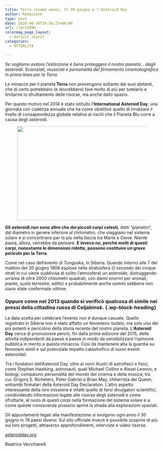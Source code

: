 ```yaml
---
title: Terra chiama umani. Il 30 giugno è l’Asteroid Day
author: Redazione
type: post
date: 2020-06-30T14:56:25+00:00
url: /?p=13090
colormag_page_layout:
  - default_layout
categories:
  - ATTUALITÀ

---
```

_Se vogliamo evitare l’estinzione è bene proteggere il nostro pianeta… dagli asteroidi. Scienziati, musicisti e personalità del firmamento cinematografico in prima linea per la Terra._

Le minacce per il pianeta **Terra** non provengono soltanto dai suoi abitanti, che di certo potrebbero (e dovrebbero) fare molto di più per tutelarlo e limitarne lo sfruttamento delle risorse, ma anche dallo spazio. 

Per questo motivo nel 2014 è stato istituito l’**International Asteroid Day**, una giornata con cadenza annuale che ha come obiettivo quello di innalzare il livello di consapevolezza globale relativa ai rischi che il Pianeta Blu corre a causa degli asteroidi.

<div class="wp-block-image">
  <figure class="aligncenter size-large is-resized"><img decoding="async" loading="lazy" src="https://progressonline.it/wp-content/uploads/2020/06/background-1430009_1280-1024x680.jpg" alt="" class="wp-image-13091" width="464" height="308" /></figure>
</div>

**Gli asteroidi non sono altro che dei piccoli corpi celesti**, detti “pianetini”, dal diametro in genere inferiore al chilometro, che viaggiano nel sistema solare e si concentrano per lo più nella fascia tra Marte e Giove. Niente paura, allora, verrebbe da pensare. **E invece no, perché molti di questi corpi, nonostante le dimensioni ridotte, possono costituire un grave pericolo per la Terra**. 

Come nel caso dell’evento di Tunguska, in Siberia. Quando intorno alle 7 del mattino del 30 giugno 1908 esplose nella stratosfera (il secondo dei cinque strati in cui viene suddivisa di solito l’atmosfera) un asteroide, distruggendo un’area di oltre 2000 chilometri quadrati, con danni enormi per animali, piante, suolo terrestre, edifici e probabilmente anche uomini sebbene non siano state confermate vittime. 

### Oppure come nel 2013 quando si verificò qualcosa di simile nei pressi della cittadina russa di Celjabinsk. {.wp-block-heading}

La data scelta per celebrare l’evento non è dunque casuale. Quello registrato in Siberia non è stato affatto un fenomeno isolato, ma solo uno dei più potenti e pericolosi della storia recente del nostro pianeta. L’**Asteroid Day** cerca di promuovere perciò, fin dalla prima edizione del 2015, delle attività indipendenti da paese a paese in modo da sensibilizzare l’opinione pubblica in merito a questa minaccia. Così da mantenere alta la guardia su fenomeni simili e sul potenziale impatto catastrofico di nuovi eventi asteroidali. 

Tra i fondatori dell’Asteroid Day, oltre ai nomi illustri di astrofisici e fisici, come Stephen Hawking, astronauti, quali Michael Collins e Alexei Leonov, e biologi, compaiono personalità del mondo del cinema e della musica, tra cui: Grigorij S. Richeters, Peter Gabriel e Brian May, chitarrista dei Queen, entrambi firmatari della Asteroid Day Declaration. L’altro aspetto interessante della loro missione è infatti quello di farsi divulgatori scientifici, condividendo informazioni legate alle risorse degli asteroidi e come sfruttarle, al ruolo di questi corpi nella formazione del sistema solare e a come queste conoscenze possono aprire la strada alla esplorazioni spaziali.

Gli appuntamenti legati alla manifestazione si svolgono ogni anno il 30 giugno in 78 paesi diversi. Sul sito ufficiale invece è possibile scoprire di più sui loro progetti, attraverso approfondimenti, interviste e video risorse.

<a href="http://asteroidday.org" target="_blank" rel="noreferrer noopener" aria-label="asteroidday.org (apre in una nuova scheda)">asteroidday.org</a>

Beatrice Vecchiarelli